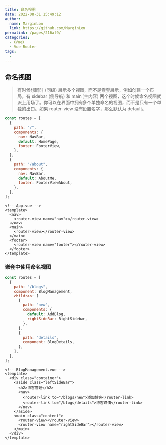 ```yaml
---
title: 命名视图
date: 2022-08-31 15:49:12
author: 
  name: MarginLon
  link: https://github.com/MarginLon
permalink: /pages/216af9/
categories: 
  - 《Vue》
  - Vue-Router
tags: 
  - 
---
```


## 命名视图

> 有时候想同时 (同级) 展示多个视图，而不是嵌套展示，例如创建一个布局，有 sidebar (侧导航) 和 main (主内容) 两个视图，这个时候命名视图就派上用场了。你可以在界面中拥有多个单独命名的视图，而不是只有一个单独的出口。如果 router-view 没有设置名字，那么默认为 default。

```js
const routes = [
  {
    path: "/",
    components: {
      nav: NavBar,
      default: HomePage,
      footer: FooterView,
    },
  },
  {
    path: "/about",
    components: {
      nav: NavBar,
      default: AboutMe,
      footer: FooterViewAbout,
    },
  },
];

```

```Vue
<!-- App.vue -->
<template>
  <nav>
    <router-view name="nav"></router-view>
  </nav>
  <main>
    <router-view></router-view>
  </main>
  <footer>
    <router-view name="footer"></router-view>
  </footer>
</template>
```

### 嵌套中使用命名视图

```js
const routes = [
  {
    path: "/blogs",
    component: BlogManagement,
    children: [
      {
        path: "new",
        components: {
          default: AddBlog,
          rightSideBar: RightSidebar,
        },
      },
      {
        path: "details",
        component: BlogDetails,
      },
    ],
  },
];
```

```vue
<!-- BlogManagement.vue -->
<template>
  <div class="container">
    <aside class="leftSideBar">
      <h2>博客管理</h2>
      <nav>
        <router-link to="/blogs/new">添加博客</router-link>
        <router-link to="/blogs/details">博客详情</router-link>
      </nav>
    </aside>
    <main class="content">
      <router-view></router-view>
      <router-view name="rightSideBar"></router-view>
    </main>
  </div>
</template>


```
